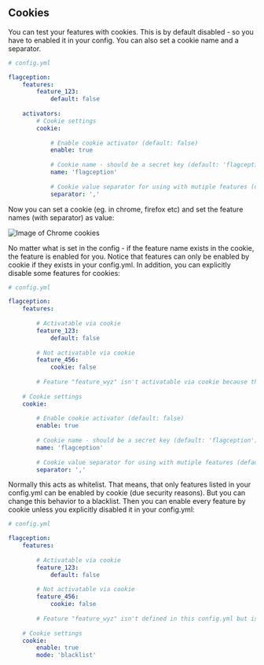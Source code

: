 Cookies
-------------------------
You can test your features with cookies. This is by default
disabled - so you have to enabled it in your config. You can also set a cookie name and a separator.

```yml
# config.yml

flagception:
    features:      
        feature_123:
            default: false
   
    activators:
        # Cookie settings         
        cookie:
            
            # Enable cookie activator (default: false)
            enable: true
            
            # Cookie name - should be a secret key (default: 'flagception')
            name: 'flagception'
            
            # Cookie value separator for using with mutiple features (default: ',')
            separator: ','
```

Now you can set a cookie (eg. in chrome, firefox etc) and set the feature names (with separator) as value:

![Image of Chrome cookies](images/cookie.png)

No matter what is set in the config - if the feature name exists in the cookie, the feature is enabled for you. Notice that features
can only be enabled by cookie if they exists in your config.yml. In addition, you can explicitly disable some features for cookies:

```yml
# config.yml

flagception:
    features:      
    
        # Activatable via cookie
        feature_123:
            default: false
            
        # Not activatable via cookie
        feature_456:
            cookie: false
            
        # Feature "feature_wyz" isn't activatable via cookie because the feature isn't defined in your config.yml
   
    # Cookie settings         
    cookie:
        
        # Enable cookie activator (default: false)
        enable: true
        
        # Cookie name - should be a secret key (default: 'flagception')
        name: 'flagception'
        
        # Cookie value separator for using with mutiple features (default: ',')
        separator: ','
```

Normally this acts as whitelist. That means, that only features listed in your config.yml can be enabled
by cookie (due security reasons). But you can change this behavior to a blacklist. Then you can enable
every feature by cookie unless you explicitly disabled it in your config.yml: 

```yml
# config.yml

flagception:
    features:      
    
        # Activatable via cookie
        feature_123:
            default: false
            
        # Not activatable via cookie 
        feature_456:
            cookie: false
            
        # Feature "feature_wyz" isn't defined in this config.yml but is activatable by cookie
   
    # Cookie settings         
    cookie:
        enable: true
        mode: 'blacklist'

```
